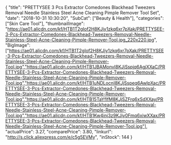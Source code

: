 {
	"title": "PRETTYSEE 3 Pcs Extractor Comedones Blackhead Tweezers Removal Needle Stainless Steel Acne Cleaning Pimple Remover Tool Set",
	"date": "2018-10-31 10:30:20",
	"SubCat": ["Beauty & Health"],
	"categories": ["Skin Care Tool"],
	"thumbnailImage": "https://ae01.alicdn.com/kf/HTB1T2gIof2H8KJjy1zkq6xr7pXak/PRETTYSEE-3-Pcs-Extractor-Comedones-Blackhead-Tweezers-Removal-Needle-Stainless-Steel-Acne-Cleaning-Pimple-Remover-Tool.jpg_220x220.jpg",
	"BigImage": ["https://ae01.alicdn.com/kf/HTB1T2gIof2H8KJjy1zkq6xr7pXak/PRETTYSEE-3-Pcs-Extractor-Comedones-Blackhead-Tweezers-Removal-Needle-Stainless-Steel-Acne-Cleaning-Pimple-Remover-Tool.jpg","https://ae01.alicdn.com/kf/HTB1JBAMonvI8KJjSspjq6AgjXXaC/PRETTYSEE-3-Pcs-Extractor-Comedones-Blackhead-Tweezers-Removal-Needle-Stainless-Steel-Acne-Cleaning-Pimple-Remover-Tool.jpg","https://ae01.alicdn.com/kf/HTB1uNDLocnI8KJjSspeq6AwIpXac/PRETTYSEE-3-Pcs-Extractor-Comedones-Blackhead-Tweezers-Removal-Needle-Stainless-Steel-Acne-Cleaning-Pimple-Remover-Tool.jpg","https://ae01.alicdn.com/kf/HTB15TaYflfM8KJjSZFrq6xSdXXay/PRETTYSEE-3-Pcs-Extractor-Comedones-Blackhead-Tweezers-Removal-Needle-Stainless-Steel-Acne-Cleaning-Pimple-Remover-Tool.jpg","https://ae01.alicdn.com/kf/HTB1Kw4inj3z9KJjy0Fmq6xiwXXax/PRETTYSEE-3-Pcs-Extractor-Comedones-Blackhead-Tweezers-Removal-Needle-Stainless-Steel-Acne-Cleaning-Pimple-Remover-Tool.jpg"],
	"actualPrice": 3.27,
	"comparePrice": 3.80,
	"linkurl": "http://s.click.aliexpress.com/e/c5g5EVMy",
	"inStock": 144
}
